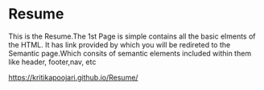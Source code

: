 # Resume
This is the Resume.The 1st Page is simple contains all the basic elments of the HTML. It has link provided by which you will be redireted to the Semantic page.Which consits of semantic elements included within them like header, footer,nav, etc

https://kritikapoojari.github.io/Resume/
